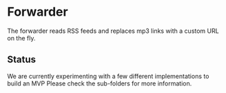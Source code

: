 # Forwarder

The forwarder reads RSS feeds and replaces mp3 links with a custom URL on the fly.

## Status

We are currently experimenting with a few different implementations to build an MVP
Please check the sub-folders for more information.

